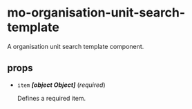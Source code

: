 # mo-organisation-unit-search-template 

A organisation unit search template component. 

## props 

- `item` ***[object Object]*** (*required*) 

  Defines a required item. 

